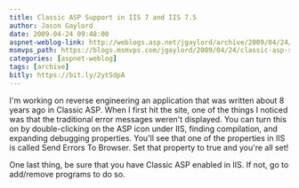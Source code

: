 ```yaml
---
title: Classic ASP Support in IIS 7 and IIS 7.5
author: Jason Gaylord
date: 2009-04-24 09:48:00
aspnet-weblog-link: http://weblogs.asp.net/jgaylord/archive/2009/04/24/classic-asp-support-in-iis-7-and-iis-7-5.aspx
msmvps_path: https://blogs.msmvps.com/jgaylord/2009/04/24/classic-asp-support-in-iis-7-and-iis-7-5/
categories: [aspnet-weblog]
tags: [archive]
bitly: https://bit.ly/2ytSdpA
---
```


I'm working on reverse engineering an application that was written about 8 years ago in Classic ASP. When I first hit the site, one of the things I noticed was that the traditional error messages weren't displayed. You can turn this on by double-clicking on the ASP icon under IIS, finding compilation, and expanding debugging properties. You'll see that one of the properties in IIS is called Send Errors To Browser. Set that property to true and you're all set!

One last thing, be sure that you have Classic ASP enabled in IIS. If not, go to add/remove programs to do so.